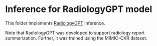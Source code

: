 # Inference for RadiologyGPT model
This folder implements [RadiologyGPT](https://arxiv.org/pdf/2306.08666.pdf) inference. 

Note that RadiologyGPT was developed to support radiology report summarization. Further, it was trained using the MIMIC-CXR dataset.
